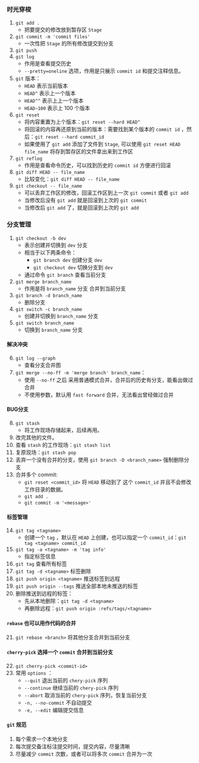 ### 时光穿梭
1. ```git add .```
    + 把要提交的修改放到暂存区 ```Stage```
2. ```git commit -m 'commit files'```
    + 一次性把 ```Stage``` 的所有修改提交到分支
3. ```git push```
4. ```git log```
    + 作用是查看提交历史
    + ```--pretty=oneline``` 选项，作用是只展示 ```commit id``` 和提交注释信息。
5. ```git``` 版本：
    + ```HEAD``` 表示当前版本
    + ```HEAD^``` 表示上一个版本
    + ```HEAD^^``` 表示上上一个版本
    + ```HEAD~100``` 表示上 100 个版本
6. ```git reset```
    + 将内容重置为上个版本：```git reset --hard HEAD^```
    + 将回滚的内容再还原到当前的版本：需要找到某个版本的 ```commit id``` ，然后：```git reset --hard commit_id```
    + 如果使用了 ```git add``` 添加了文件到 ```Stage```, 可以使用 ```git reset HEAD file_name``` 将存到暂存区的文件拿出来到工作区
7. ```git reflog```
    + 作用是查看命令历史，可以找到历史的 ```commit id``` 方便进行回滚
8. ```git diff HEAD -- file_name```
    + 比较变化：```git diff HEAD -- file_name```
9. ```git checkout -- file_name```
    + 可以丢弃工作区的修改，回滚工作区到上一次 ```git commit``` 或者 ```git add```
    + 当修改后没有 ```git add``` 就是回滚到上次的 ```git commit```
    + 当修改后 ```git add``` 了，就是回滚到上次的 ```git add```

### 分支管理
1. ```git checkout -b dev```
    + 表示创建并切换到 ```dev``` 分支
    + 相当于以下两条命令：
        + ```git branch dev``` 创建分支 ```dev```
        + ```git checkout dev``` 切换分支到 ```dev```
    + 通过命令 ```git branch``` 查看当前分支
2. ```git merge branch_name```
    + 作用是将 ```branch_name``` 分支 合并到当前分支
3. ```git branch -d branch_name```
    + 删除分支
4. ```git switch -c branch_name```
    + 创建并切换到 ```branch_name``` 分支
5. ```git switch branch_name```
    + 切换到 ```branch_name``` 分支
#### 解决冲突
6. ```git log --graph```
    + 查看分支合并图
7. ```git merge --no-ff -m 'merge branch' branch_name```：
    + 使用 ```--no-ff``` 之后 采用普通模式合并，合并后的历史有分支，能看出做过合并
    + 不使用参数，默认用 ```fast forward``` 合并，无法看出曾经做过合并
#### BUG分支
8. ```git stash```
    + 将工作现场存储起来，后续再用。
9. 改完其他的文件。
10. 查看 ```stash``` 的工作现场：```git stash list```
11. 复原现场：```git stash pop```
12. 丢弃一个没有合并的分支，使用 ```git branch -D <branch_name>``` 强制删除分支
13. 合并多个 commit:
    + ```git reset <commit_id>``` 将 ```HEAD``` 移动到了 这个 ```commit_id``` 并且不会修改工作目录的数据。
    + ```git add .```
    + ```git commit -m '<message>'```
#### 标签管理
14. ```git tag <tagname>```
    + 创建一个 ```tag``` ，默认在 ```HEAD``` 上创建，也可以指定一个 ```commit_id```：```git tag <tagname> commit_id```
15. ```git tag -a <tagname> -m 'tag info'```
    + 指定标签信息
16. ```git tag``` 查看所有标签
17. ```git tag -d <tagname>``` 标签删除
18. ```git push origin <tagname>``` 推送标签到远程
19. ```git push origin --tags``` 推送全部本地未推送的标签
20. 删除推送到远程的标签：
    + 先从本地删除：```git tag -d <tagname>```
    + 再删除远程：```git push origin :refs/tags/<tagname>```
#### ```rebase``` 也可以用作代码的合并
21. ```git rebase <branch>``` 将其他分支合并到当前分支
#### ```cherry-pick``` 选择一个 ```commit``` 合并到当前分支
22. ```git cherry-pick <commit-id>``` 
23. 常用 ```options``` ：
    + ```--quit```                退出当前的 ```chery-pick``` 序列
    + ```--continue```            继续当前的 ```chery-pick``` 序列
    + ```--abort```               取消当前的 ```chery-pick``` 序列，恢复当前分支
    + ```-n, --no-commit```       不自动提交
    + ```-e, --edit```            编辑提交信息
#### ```git``` 规范
1. 每个需求一个本地分支
2. 每次提交备注标注提交时间，提交内容，尽量清晰
3. 尽量减少 ```commit``` 次数，或者可以将多次 ```commit``` 合并为一次